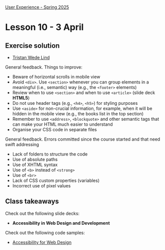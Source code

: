 [User Experience - Spring 2025](https://github.com/arturomorarioja-kea/WD_UX_F25/blob/main/README.md)

# Lesson 10 - 3 April

[--> Food Repo. clamp()]: #
[--> Food Repo. Meal 52824 has a non-available video]: #
[--> Food Repo. Video thumbnail: https://img.youtube.com/vi/GsB8ZI5vREA/mqdefault.jpg]: #
[--> Show code samples Append strategies 1 & 2, Document fragment, Basic fetch]: #
[--> Show code samples CSS3 Background(https://codepen.io/arturomorarioja/pen/xxQqRgY)]: #

[--> Food Repo:]: #
[  --> Check out where is sessionStorage token loaded]: #

## Exercise solution
- [Tristan Wede Lind](https://github.com/arturomorarioja/kea_css_tristan_solution/)

General feedback. Things to improve:
- Beware of horizontal scrolls in mobile view
- Avoid `<div>`. Use `<section>` whenever you can group elements in a meaningful (i.e., semantic) way (e.g., the `<footer>` elements)
- Review when to use `<section>` and when to use `<article>` (slide deck **HTML5**)
- Do not use header tags (e.g., `<h4>`, `<h5>`) for styling purposes
- Use `<aside>` for non-crucial information, for example, when it will be hidden in the mobile view (e.g., the books list in the top section)
- Remember to use `<address>`, `<blockquote>` and other semantic tags that can make your HTML much easier to understand
- Organise your CSS code in separate files

General feedback. Errors committed since the course started and that need swift addressing
- Lack of folders to structure the code
- Use of absolute paths
- Use of XHTML syntax
- Use of `<b>` instead of `<strong>`
- Use of `<br>`
- Lack of CSS custom properties (variables)
- Incorrect use of pixel values

## Class takeaways
Check out the following slide decks:
- **Accessibility in Web Design and Development**
  
[- **Industrial Design: Wireframing and Prototyping**]: #
Check out the following code samples:
- [Accessibility for Web Design](https://github.com/arturomorarioja/accessibility_web_design)

[-->  - Append strategies(https://github.com/arturomorarioja/js_append_strategies)]: #
[-->  - Append strategies 2(https://github.com/arturomorarioja/js_append_strategies_v2)]: #
[-->  - Document fragment(https://codepen.io/arturomorarioja/pen/QwLaVMj)]: #
[-->  - Basic fetch(https://github.com/arturomorarioja/js_basic_fetch)]: #
[  - API consumption(https://github.com/arturomorarioja/kea_js_api_consumption)]: #

[## Homework]: #
[Start working on the Second Mandatory Assignment(https://kea-fronter.itslearning.com/LearningToolElement/ViewLearningToolElement.aspx?LearningToolElementId=1344539). Register your group members and chosen topic here(https://studkea.sharepoint.com/:x:/s/TeamWEB-F25-UserExperience/EeIZf9mYctpMqd9UPBZqGWcBjSzXOjMvNmh7bdR0AvnB9w?e=Fico4T).]: #

[--> <hgroup>, ibm access evaluation plugin]: #
